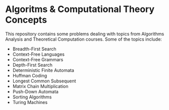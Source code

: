# Algoritms & Computational Theory Concepts

This repository contains some problems dealing with topics from Algorithms Analysis and Theoretical Computation courses. Some of the topics include:

* Breadth-First Search
* Context-Free Languages
* Context-Free Grammars
* Depth-First Search
* Deterministic Finite Automata
* Huffman Coding
* Longest Common Subsequent
* Matrix Chain Multiplication
* Push-Down Automata
* Sorting Algorithms
* Turing Machines
